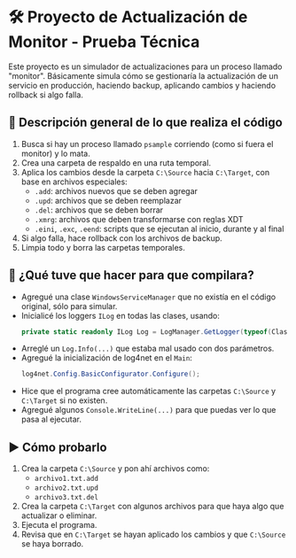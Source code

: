 # 🛠️ Proyecto de Actualización de Monitor - Prueba Técnica

Este proyecto es un simulador de actualizaciones para un proceso llamado "monitor". Básicamente simula cómo se gestionaría la actualización de un servicio en producción, haciendo backup, aplicando cambios y haciendo rollback si algo falla.

## 🧩 Descripción general de lo que realiza el código

1. Busca si hay un proceso llamado `psample` corriendo (como si fuera el monitor) y lo mata.
2. Crea una carpeta de respaldo en una ruta temporal.
3. Aplica los cambios desde la carpeta `C:\Source` hacia `C:\Target`, con base en archivos especiales:
   - `.add`: archivos nuevos que se deben agregar
   - `.upd`: archivos que se deben reemplazar
   - `.del`: archivos que se deben borrar
   - `.xmrg`: archivos que deben transformarse con reglas XDT
   - `.eini`, `.exc`, `.eend`: scripts que se ejecutan al inicio, durante y al final
4. Si algo falla, hace rollback con los archivos de backup.
5. Limpia todo y borra las carpetas temporales.

## 🔧 ¿Qué tuve que hacer para que compilara?

- Agregué una clase `WindowsServiceManager` que no existía en el código original, sólo para simular.
- Inicialicé los loggers `ILog` en todas las clases, usando:
  ```csharp
  private static readonly ILog Log = LogManager.GetLogger(typeof(ClaseActual));
  ```
- Arreglé un `Log.Info(...)` que estaba mal usado con dos parámetros.
- Agregué la inicialización de log4net en el `Main`:
  ```csharp
  log4net.Config.BasicConfigurator.Configure();
  ```
- Hice que el programa cree automáticamente las carpetas `C:\Source` y `C:\Target` si no existen.
- Agregué algunos `Console.WriteLine(...)` para que puedas ver lo que pasa al ejecutar.

## ▶️ Cómo probarlo

1. Crea la carpeta `C:\Source` y pon ahí archivos como:
   - `archivo1.txt.add`
   - `archivo2.txt.upd`
   - `archivo3.txt.del`
2. Crea la carpeta `C:\Target` con algunos archivos para que haya algo que actualizar o eliminar.
3. Ejecuta el programa.
4. Revisa que en `C:\Target` se hayan aplicado los cambios y que `C:\Source` se haya borrado.
